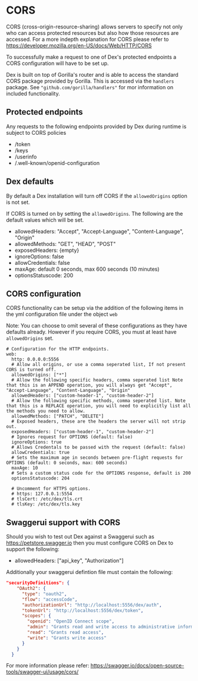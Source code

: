 # CORS

CORS (cross-origin-resource-sharing) allows servers to specify not only who can access protected resources but also how those resources are accessed. For a more indepth explanation for CORS please refer to https://developer.mozilla.org/en-US/docs/Web/HTTP/CORS

To successfully make a request to one of Dex's protected endpoints a CORS configuration will have to be set up.

Dex is built on top of Gorilla's router and is able to access the standard CORS package provided by Gorilla. This is accessed via the `handlers` package.
See `"github.com/gorilla/handlers"` for mor information on included functionality.

## Protected endpoints

Any requests to the following endpoints provided by Dex during runtime is subject to CORS policies

* /token
* /keys
* /userinfo
* /.well-known/openid-configuration


## Dex defaults

By default a Dex installation will turn off CORS if the `allowedOrigins` option is not set.

If CORS is turned on by setting the `allowedOrigins`. The following are the default values which will be set.
* allowedHeaders: "Accept", "Accept-Language", "Content-Language", "Origin"
* allowedMethods: "GET", "HEAD", "POST"
* exposedHeaders: {empty}
* ignoreOptions: false
* allowCredentials: false
* maxAge: default 0 seconds, max 600 seconds (10 minutes)
* optionsStatuscode: 200


## CORS configuration

CORS functionality can be setup via the addition of the following items in the yml configuration file under the object `web`

Note: You can choose to omit several of these configurations as they have defaults already. However if you require CORS, you must at least have `allowedOrigins` set. 

```
# Configuration for the HTTP endpoints.
web:
  http: 0.0.0.0:5556
  # Allow all origins, or use a comma seperated list, If not present CORS is turned off.
  allowedOrigins: ["*"]
  # Allow the following specific headers, comma seperated list Note that this is an APPEND operation, you will always get "Accept", "Accept-Language", "Content-Language", "Origin"
  allowedHeaders: ["custom-header-1", "custom-header-2"]
  # Allow the following specific methods, comma seperated list. Note that this is a REPLACE operation, you will need to explicitly list all the methods you need to allow.
  allowedMethods: ["PATCH", "DELETE"]
  # Exposed headers, these are the headers the server will not strip out. 
  exposedHeaders: ["custom-header-1", "custom-header-2"]
  # Ignores request for OPTIONS (default: false)
  ignoreOptions: true
  # Allows Credentals to be passed with the request (default: false)
  allowCredentials: true
  # Sets the maximum age in seconds between pre-flight requests for OPTIONS (default: 0 seconds, max: 600 seconds)
  maxAge: 10
  # Sets a custom status code for the OPTIONS response, default is 200
  optionsStatuscode: 204
  
  # Uncomment for HTTPS options.
  # https: 127.0.0.1:5554
  # tlsCert: /etc/dex/tls.crt
  # tlsKey: /etc/dex/tls.key
```
## Swaggerui support with CORS
Should you wish to test out Dex against a Swaggerui such as https://petstore.swagger.io then you must configure CORS on Dex to support the following:
 
 * allowedHeaders: ["api_key", "Authorization"]

Additionally your swaggerui defintion file must contain the following:

```json
"securityDefinitions": {
    "OAuth2": {
      "type": "oauth2",
      "flow": "accessCode",
      "authorizationUrl": "http://localhost:5556/dex/auth",
      "tokenUrl": "http://localhost:5556/dex/token",
      "scopes": {
        "openid": "OpenID Connect scope",
        "admin": "Grants read and write access to administrative information",
        "read": "Grants read access",
        "write": "Grants write access"
      }
    }
  }
```


For more information please refer: https://swagger.io/docs/open-source-tools/swagger-ui/usage/cors/ 